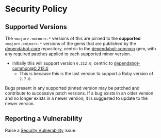 # Security Policy
## Supported Versions
The `<major>.<minor>.*` versions of this are pinned to the **supported** `<major>.<minor>.*` versions of the gems that are published by the [dependabot-core](https://github.com/dependabot/dependabot-core) repository, centric to the [dependabot-common](https://rubygems.org/gems/dependabot-common) gem, with any required patches applied to each supported minor version.
* Initially this will support version `0.212.0`, centric to [dependabot-common@0.212.0](https://rubygems.org/gems/dependabot-common/versions/0.212.0)
    * This is because this is the last version to support a Ruby version of `2.7.0`.

Bugs present in any supported pinned version may be patched and contribute to successive patch versions. If a bug exists in an older version and no longer exists in a newer version, it is suggested to update to the newer version.
## Reporting a Vulnerability
Raise a [Security Vulnerability](https://github.com/Skenvy/dependabot-linguist/issues/new?assignees=&labels=security&template=security-vulnerability.yaml) issue.
